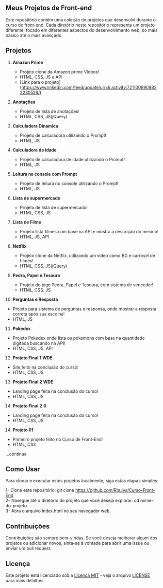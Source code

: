 ## **Meus Projetos de Front-end**

Este repositório contém uma coleção de projetos que desenvolvi durante o curso de front-end. Cada diretório neste repositório representa um projeto diferente, focado em diferentes aspectos do desenvolvimento web, do mais básico até o mais avançado.
## **Projetos**

1. **Amazon Prime**
   - Projeto clone da Amazon prime Videos!
   - HTML, CSS, JS e API
   - [Link para o projeto] (https://www.linkedin.com/feed/update/urn:li:activity:7211009909822230528/)
     
2. **Anotações**
   - Projeto de lista de anotações!
   - HTML, CSS, JS(jQuery)
     
3. **Calculadora Dinamica**
   - Projeto de calculadora utilizando o Prompt!
   - HTML, JS
     
4. **Calculadora de Idade**
   - Projeto de calculadora de idade utilizando o Prompt!
   - HTML, JS
     
5. **Leitura no console com Prompt**
   - Projeto de leitura no console utilizando o Prompt!
   - HTML, JS
     
6. **Lista de supermercado**
   - Projeto de lista de supermercado!
   - HTML, CSS, JS
     
7. **Lista de Filme**
   - Projeto lista filmes com base na API e mostra a descrição do mesmo!
   - HTML, JS, API
  
8. **Netflix**
   - Projeto clone da Netflix, utilizando um video como BG e carrosel de filmes!
   - HTML, CSS, JS(jQuery)
  
9. **Pedra, Papel e Tesoura**
   - Projeto do jogo Pedra, Papel e Tesoura, com sistema de vencedor!
   - HTML, CSS, JS
  
10. **Perguntas e Resposta**
   - Projeto para sistema de perguntas e responsa, onde mostrar a resposta correta após sua escolha!
   - HTML, JS
  
11. **Pokedex**
   - Projeto Pokedex onde lista os pokemons com base na quantidade digitada buscando na API!
   - HTML, CSS, JS, API
  
12. **Projeto Final 1 WDE**
   - Site feito na conclusão do curso!
   - HTML, CSS, JS
  
13. **Projeto Final 2 WDE**
   - Landing page feita na conclusão do curso!
   - HTML, CSS, JS
  
14. **Projeto Final 2.0**
   - Landing page feita na conclusão do curso!
   - HTML, CSS, JS
  
14. **Projeto 01**
   - Primeiro projeto feito no Curso de Front-End!
   - HTML, CSS
  
...continua

## **Como Usar**
Para clonar e executar estes projetos localmente, siga estas etapas simples:

1- Clone este repositório: git clone https://github.com/Rhulys/Curso-Front-End   
2- Navegue até o diretório do projeto que você deseja explorar: cd nome-do-projeto   
3- Abra o arquivo index.html no seu navegador web.

## **Contribuições**  
Contribuições são sempre bem-vindas. Se você deseja melhorar algum dos projetos ou adicionar novos, sinta-se à vontade para abrir uma issue ou enviar um pull request.

## **Licença**  
Este projeto está licenciado sob a [Licença MIT](https://opensource.org/licenses/MIT) - veja o arquivo [LICENSE](/LICENSE) para mais detalhes.

